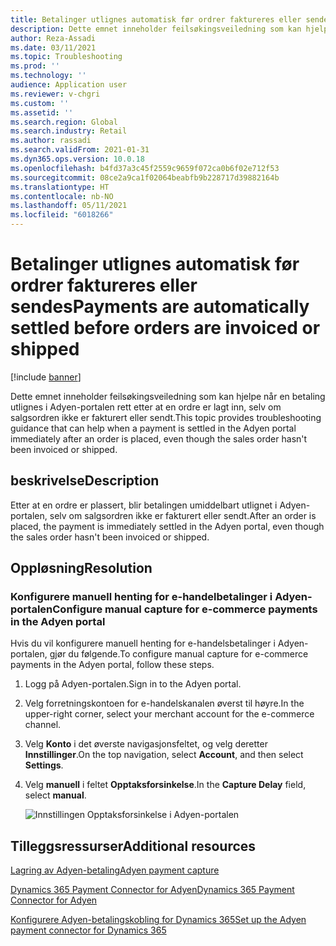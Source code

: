 ```yaml
---
title: Betalinger utlignes automatisk før ordrer faktureres eller sendes
description: Dette emnet inneholder feilsøkingsveiledning som kan hjelpe når en betaling utlignes i Adyen-portalen rett etter at en ordre er lagt inn, selv om salgsordren ikke er fakturert eller sendt.
author: Reza-Assadi
ms.date: 03/11/2021
ms.topic: Troubleshooting
ms.prod: ''
ms.technology: ''
audience: Application user
ms.reviewer: v-chgri
ms.custom: ''
ms.assetid: ''
ms.search.region: Global
ms.search.industry: Retail
ms.author: rassadi
ms.search.validFrom: 2021-01-31
ms.dyn365.ops.version: 10.0.18
ms.openlocfilehash: b4fd37a3c45f2559c9659f072ca0b6f02e712f53
ms.sourcegitcommit: 08ce2a9ca1f02064beabfb9b228717d39882164b
ms.translationtype: HT
ms.contentlocale: nb-NO
ms.lasthandoff: 05/11/2021
ms.locfileid: "6018266"
---
```

# <a name="payments-are-automatically-settled-before-orders-are-invoiced-or-shipped"></a><span data-ttu-id="ee2d1-103">Betalinger utlignes automatisk før ordrer faktureres eller sendes</span><span class="sxs-lookup"><span data-stu-id="ee2d1-103">Payments are automatically settled before orders are invoiced or shipped</span></span>

[!include [banner](../../includes/banner.md)]

<span data-ttu-id="ee2d1-104">Dette emnet inneholder feilsøkingsveiledning som kan hjelpe når en betaling utlignes i Adyen-portalen rett etter at en ordre er lagt inn, selv om salgsordren ikke er fakturert eller sendt.</span><span class="sxs-lookup"><span data-stu-id="ee2d1-104">This topic provides troubleshooting guidance that can help when a payment is settled in the Adyen portal immediately after an order is placed, even though the sales order hasn't been invoiced or shipped.</span></span>

## <a name="description"></a><span data-ttu-id="ee2d1-105">beskrivelse</span><span class="sxs-lookup"><span data-stu-id="ee2d1-105">Description</span></span>

<span data-ttu-id="ee2d1-106">Etter at en ordre er plassert, blir betalingen umiddelbart utlignet i Adyen-portalen, selv om salgsordren ikke er fakturert eller sendt.</span><span class="sxs-lookup"><span data-stu-id="ee2d1-106">After an order is placed, the payment is immediately settled in the Adyen portal, even though the sales order hasn't been invoiced or shipped.</span></span>

## <a name="resolution"></a><span data-ttu-id="ee2d1-107">Oppløsning</span><span class="sxs-lookup"><span data-stu-id="ee2d1-107">Resolution</span></span>

### <a name="configure-manual-capture-for-e-commerce-payments-in-the-adyen-portal"></a><span data-ttu-id="ee2d1-108">Konfigurere manuell henting for e-handelbetalinger i Adyen-portalen</span><span class="sxs-lookup"><span data-stu-id="ee2d1-108">Configure manual capture for e-commerce payments in the Adyen portal</span></span>

<span data-ttu-id="ee2d1-109">Hvis du vil konfigurere manuell henting for e-handelsbetalinger i Adyen-portalen, gjør du følgende.</span><span class="sxs-lookup"><span data-stu-id="ee2d1-109">To configure manual capture for e-commerce payments in the Adyen portal, follow these steps.</span></span>

1. <span data-ttu-id="ee2d1-110">Logg på Adyen-portalen.</span><span class="sxs-lookup"><span data-stu-id="ee2d1-110">Sign in to the Adyen portal.</span></span>
1. <span data-ttu-id="ee2d1-111">Velg forretningskontoen for e-handelskanalen øverst til høyre.</span><span class="sxs-lookup"><span data-stu-id="ee2d1-111">In the upper-right corner, select your merchant account for the e-commerce channel.</span></span>
1. <span data-ttu-id="ee2d1-112">Velg **Konto** i det øverste navigasjonsfeltet, og velg deretter **Innstillinger**.</span><span class="sxs-lookup"><span data-stu-id="ee2d1-112">On the top navigation, select **Account**, and then select **Settings**.</span></span>
1. <span data-ttu-id="ee2d1-113">Velg **manuell** i feltet **Opptaksforsinkelse**.</span><span class="sxs-lookup"><span data-stu-id="ee2d1-113">In the **Capture Delay** field, select **manual**.</span></span>

    ![Innstillingen Opptaksforsinkelse i Adyen-portalen](media/adyen-capture-delay.jpg)

## <a name="additional-resources"></a><span data-ttu-id="ee2d1-115">Tilleggsressurser</span><span class="sxs-lookup"><span data-stu-id="ee2d1-115">Additional resources</span></span>

[<span data-ttu-id="ee2d1-116">Lagring av Adyen-betaling</span><span class="sxs-lookup"><span data-stu-id="ee2d1-116">Adyen payment capture</span></span>](https://docs.adyen.com/point-of-sale/capturing-payments)

[<span data-ttu-id="ee2d1-117">Dynamics 365 Payment Connector for Adyen</span><span class="sxs-lookup"><span data-stu-id="ee2d1-117">Dynamics 365 Payment Connector for Adyen</span></span>](../dev-itpro/adyen-connector.md)

[<span data-ttu-id="ee2d1-118">Konfigurere Adyen-betalingskobling for Dynamics 365</span><span class="sxs-lookup"><span data-stu-id="ee2d1-118">Set up the Adyen payment connector for Dynamics 365</span></span>](https://docs.adyen.com/plugins/microsoft-dynamics)
